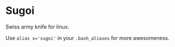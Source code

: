 # Sugoi
Swiss army knife for linux.

Use `alias s='sugoi'` in your `.bash_aliases` for more awesomeness.
